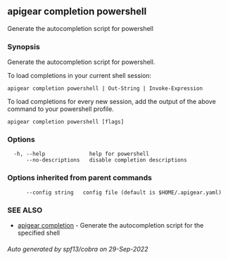 ## apigear completion powershell

Generate the autocompletion script for powershell

### Synopsis

Generate the autocompletion script for powershell.

To load completions in your current shell session:

	apigear completion powershell | Out-String | Invoke-Expression

To load completions for every new session, add the output of the above command
to your powershell profile.


```
apigear completion powershell [flags]
```

### Options

```
  -h, --help              help for powershell
      --no-descriptions   disable completion descriptions
```

### Options inherited from parent commands

```
      --config string   config file (default is $HOME/.apigear.yaml)
```

### SEE ALSO

* [apigear completion](apigear_completion.md)	 - Generate the autocompletion script for the specified shell

###### Auto generated by spf13/cobra on 29-Sep-2022
